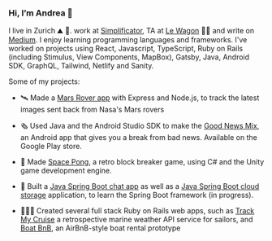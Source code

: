 ### Hi, I’m Andrea 🙂

I live in Zurich ⛰ 🍫. work at [Simplificator](https://www.simplificator.com), TA at [Le Wagon](https://www.lewagon.com) 🙇‍♀️ and write on [Medium](https://medium.com/@_andrea). I enjoy learning programming languages and frameworks. I've worked on projects using React, Javascript, TypeScript, Ruby on Rails (including Stimulus, View Components, MapBox), Gatsby, Java, Android SDK, GraphQL, Tailwind, Netlify and Sanity. 

Some of my projects:

* 🛰 Made a [Mars Rover app](https://github.com/pinefoambath/mars-rover-express-app) with Express and Node.js, to track the latest images sent back from Nasa's Mars rovers

* 🗞 Used Java and the Android Studio SDK to make the [Good News Mix](https://play.google.com/store/apps/details?id=com.rollmopsgames.guardianapp2020), an Android app that gives you a break from bad news. Available on the Google Play store.

* 🚀  Made [Space Pong](https://rollmopsgames.itch.io/spacepong), a retro block breaker game, using C# and the Unity game development engine.

* 🍃 Built a [Java Spring Boot chat app](https://github.com/pinefoambath/demo) as well as a [Java Spring Boot cloud storage](https://github.com/pinefoambath/cloudstorage) application, to learn the Spring Boot framework (in progress). 

* 👩🏽‍💻 Created several full stack Ruby on Rails web apps, such as [Track My Cruise](http://www.trackmycruise.com) a retrospective marine weather API service for sailors, and [Boat BnB](https://airbnb-pinefoambath.herokuapp.com), an AirBnB-style boat rental prototype
